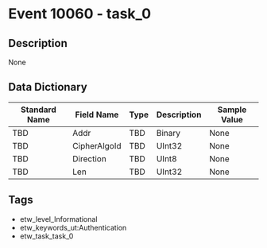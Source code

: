 # Event 10060 - task_0

## Description
None

## Data Dictionary
|Standard Name|Field Name|Type|Description|Sample Value|
|---|---|---|---|---|
|TBD|Addr|TBD|Binary|None|None|
|TBD|CipherAlgoId|TBD|UInt32|None|None|
|TBD|Direction|TBD|UInt8|None|None|
|TBD|Len|TBD|UInt32|None|None|

## Tags
* etw_level_Informational
* etw_keywords_ut:Authentication
* etw_task_task_0